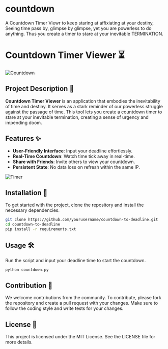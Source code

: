 # countdown
A Countdown Timer Viewr to keep staring at affixiating at your destiny, Seeing time pass by, glimpse by glimpse, yet you are powerless to do anything. Thus you create a timer to stare at your inevitable TERMINATION.


# Countdown Timer Viewer ⏳

![Countdown](https://via.placeholder.com/728x90.png) 


## Project Description 📜
**Countdown Timer Viewer** is an application that embodies the inevitability of time and destiny. It serves as a stark reminder of our powerless struggle against the passage of time. This tool lets you create a countdown timer to stare at your inevitable termination, creating a sense of urgency and impending doom.


## Features ✨
- **User-Friendly Interface**: Input your deadline effortlessly.
- **Real-Time Countdown**: Watch time tick away in real-time.
- **Share with Friends**: Invite others to view your countdown.
- **Persistent State**: No data loss on refresh within the same IP.

![Timer](https://via.placeholder.com/600x400.png) 


## Installation 🚀
To get started with the project, clone the repository and install the necessary dependencies.

```sh
git clone https://github.com/yourusername/countdown-to-deadline.git
cd countdown-to-deadline
pip install -r requirements.txt
```


## Usage 🛠️
Run the script and input your deadline time to start the countdown.

```sh
python countdown.py
```


## Contribution 🤝
We welcome contributions from the community. To contribute, please fork the repository and create a pull request with your changes. Make sure to follow the coding style and write tests for your changes.


## License 📄
This project is licensed under the MIT License. See the LICENSE file for more details.


